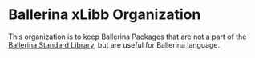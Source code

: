 # Ballerina xLibb Organization

This organization is to keep Ballerina Packages that are not a part of the [Ballerina Standard Library](https://github.com/ballerina-platform/ballerina-standard-library), but are useful for Ballerina language.
